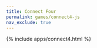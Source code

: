 ```yaml
---
title: Connect Four
permalink: games/connect4-js
nav_exclude: true
---
```


{% include apps/connect4.html %}